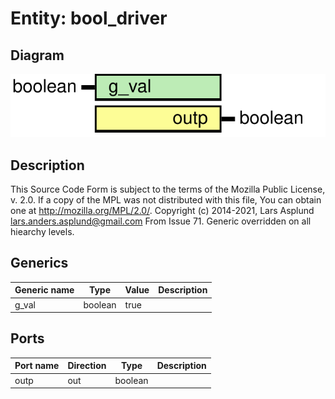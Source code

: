 # Entity: bool_driver
## Diagram
![Diagram](bool_driver.svg "Diagram")
## Description
This Source Code Form is subject to the terms of the Mozilla Public
License, v. 2.0. If a copy of the MPL was not distributed with this file,
You can obtain one at http://mozilla.org/MPL/2.0/.
Copyright (c) 2014-2021, Lars Asplund lars.anders.asplund@gmail.com
From Issue 71. Generic overridden on all hiearchy levels.
## Generics
| Generic name | Type    | Value | Description |
| ------------ | ------- | ----- | ----------- |
| g_val        | boolean | true  |             |
## Ports
| Port name | Direction | Type    | Description |
| --------- | --------- | ------- | ----------- |
| outp      | out       | boolean |             |
